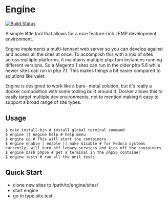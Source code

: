 # Engine 
[![Build Status](https://travis-ci.org/superterran/engine.svg?branch=master)](https://travis-ci.org/superterran/engine)

A simple little tool that allows for a nice feature-rich LEMP development environment.

Engine implements a multi-tennant web server so you can develop against and access all the sites at once. To accomplish this with a mix of sites across multiple platforms, it maintains multiple php-fpm instances running different versions. So a Magento 1 sites can run in the older php 5.6 while newer sites can run in php 7.1. This makes things a bit easier compared to solutions like valet. 

Engine is designed to work like a bare- metal solution, but it's really a docker composition with some tooling built around it.  Docker allows this to easily target multiple  dev environments, not to mention making it easy to support a broad range of site types.

## Usage

```
$ make install-bin # install global terminal command
$ engine || engine help # help menu
$ engine up # This will start the containers
$ engine enable | enable || make disable # for Fedora systems currently, will turn off legacy services and kick off the containers
$ engine bash php56 # get a terminal in the php56 container
$ engine tests # run all the unit tests
```

## Quick Start

* clone new sites to /path/to/engine/sites/<site>
* start engine
* go to type.site.test

